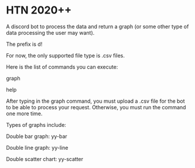 # HTN 2020++
A discord bot to process the data and return a graph (or some other type of data processing the user may want).

The prefix is d!

For now, the only supported file type is .csv files. 

Here is the list of commands you can execute: 

graph <type of graph>

help

After typing in the graph command, you must upload a .csv file for the bot to be able to process your request. Otherwise, you must run the command one more time.

Types of graphs include:

Double bar graph: yy-bar

Double line graph: yy-line

Double scatter chart: yy-scatter
